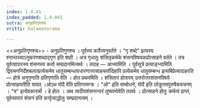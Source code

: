 ```yaml
---
index: 1.4.41
index_padded: 1.4.041
sutra: अनुप्रतिगृणश्च
vritti: balamanorama

---
```

<<अनुप्रतिगृणश्च>> - अनुप्रतिगुणश्च । पूर्वस्य कर्तेत्यनुवर्तते । "गृ शब्दे" इत्यस्य श्नान्तस्याऽनुकरणशब्दाद्गृण इति षष्ठी । अत्र गृधातुः शंसितृकर्मके शंसनविषयकप्रोत्साहने वर्तते । तत्र पूर्वव्यापारस्य शंसनस्य कर्ता सम्प्रदानमित्यर्थः । तदाह — आभ्यामिति । पूर्वसूत्रे प्रत्याङ्भ्यामिति द्विवचननिर्देशबलात्प्रत्येकमेव धातुसम्बन्धावधारणात्तत्साहचर्यादिहापि प्रत्येकमेव धातुसम्बन्ध इत्यबिप्रेत्यादाहरति — होत्रे अनुगृणाति प्रतिगृणाति वेति । होत प्रथममिति । शंसितारं होतारम् उत्तरोत्तरशंसनविषये प्रोत्साहयतीति यावत् ।ओऽथ मोदै वे॑ति प्रतिगरमन्त्रः । "ओ" इति सम्बोधने, मोदै॑ इति लोडुत्तमपुरुषैकवचनम् । "व" इत्येवकारार्थे । हे होतः । अथ त्वदीयशंसनान्तरं तुष्याम्येवेति तदर्थः । प्रोत्साहने होतुः कर्मत्वं प्राप्तं, पूर्वव्यापारं शंसनं प्रति कर्त्तृत्वाद्धोतुः सम्प्रदानत्वम् । 